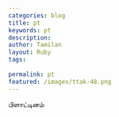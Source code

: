```yaml
---
categories: blog
title: pt
keywords: pt
description: 
author: Tamilan
layout: Ruby
tags: 
 
permalink: pt
featured: /images/ttak-48.png
---
```

  
பிளாட்டினம்  
